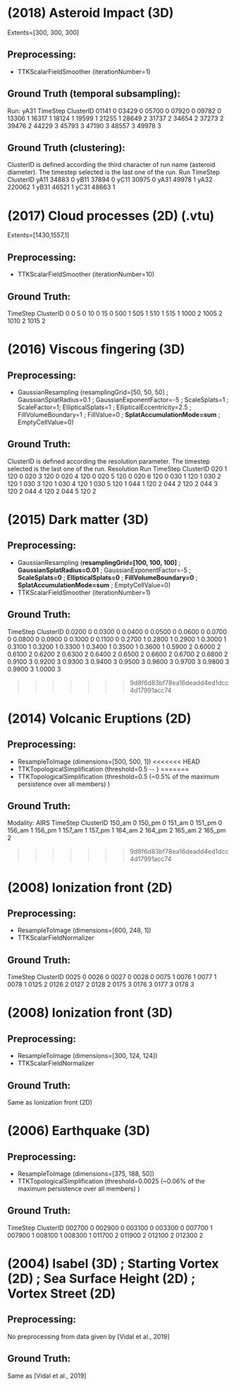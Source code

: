 # (2018) Asteroid Impact (3D) 
Extents=[300, 300, 300]

## Preprocessing:
- TTKScalarFieldSmoother (iterationNumber=1)

## Ground Truth (temporal subsampling):
Run: yA31
TimeStep  ClusterID
01141     0
03429     0
05700     0 
07920     0 
09782     0 
13306     1
16317     1 
18124     1 
19599     1 
21255     1 
28649     2
31737     2 
34654     2 
37273     2 
39476     2
44229     3 
45793     3 
47190     3 
48557     3 
49978     3

## Ground Truth (clustering):
ClusterID is defined according the third character of run name (asteroid diameter).
The timestep selected is the last one of the run.
Run   TimeStep  ClusterID
yA11  34883     0
yB11  37894     0
yC11  30975     0
yA31  49978     1
yA32  220062    1
yB31  46521     1
yC31  48663     1


# (2017) Cloud processes (2D) (.vtu)
Extents=[1430,1557,1]

## Preprocessing:
- TTKScalarFieldSmoother (iterationNumber=10)

## Ground Truth:
TimeStep  ClusterID
0         0
5         0
10        0
15        0
500       1
505       1
510       1
515       1
1000      2
1005      2
1010      2
1015      2


# (2016) Viscous fingering (3D)

## Preprocessing:
- GaussianResampling (resamplingGrid=[50, 50, 50] ; GaussianSplatRadius=0.1 ; GaussianExponentFactor=-5 ; ScaleSplats=1 ; ScaleFactor=1; EllipticalSplats=1 ; EllipticalEccentricity=2.5 ; FillVolumeBoundary=1 ; FillValue=0 ; **SplatAccumulationMode=sum** ; EmptyCellValue=0)

## Ground Truth:
ClusterID is defined according the resolution parameter.
The timestep selected is the last one of the run.
Resolution  Run TimeStep  ClusterID
020         1   120       0
020         3   120       0
020         4   120       0
020         5   120       0
020         6   120       0
030         1   120       1
030         2   120       1
030         3   120       1
030         4   120       1
030         5   120       1
044         1   120       2
044         2   120       2
044         3   120       2
044         4   120       2
044         5   120       2


# (2015) Dark matter (3D)

## Preprocessing:
- GaussianResampling (**resamplingGrid=[100, 100, 100]** ; **GaussianSplatRadius=0.01** ; GaussianExponentFactor=-5 ; **ScaleSplats=0** ; **EllipticalSplats=0** ; **FillVolumeBoundary=0** ; **SplatAccumulationMode=sum** ; EmptyCellValue=0)
- TTKScalarFieldSmoother (iterationNumber=1)

## Ground Truth:
TimeStep  ClusterID
0.0200    0
0.0300    0
0.0400    0
0.0500    0
0.0600    0
0.0700    0
0.0800    0
0.0900    0
0.1000    0
0.1100    0
0.2700    1
0.2800    1
0.2900    1
0.3000    1
0.3100    1
0.3200    1
0.3300    1
0.3400    1
0.3500    1
0.3600    1
0.5900    2
0.6000    2
0.6100    2
0.6200    2
0.6300    2
0.6400    2
0.6500    2
0.6600    2
0.6700    2
0.6800    2
0.9100    3
0.9200    3
0.9300    3
0.9400    3
0.9500    3
0.9600    3
0.9700    3
0.9800    3
0.9900    3
1.0000    3
>>>>>>> 9d8f6d83bf78ea16deadd4ed1dcc4d17991acc74


# (2014) Volcanic Eruptions (2D)

## Preprocessing:
- ResampleToImage (dimensions=[500, 500, 1])
<<<<<<< HEAD
- TTKTopologicalSimplification (threshold=0.5 -- )
=======
- TTKTopologicalSimplification (threshold=0.5 (~0.5% of the maximum persistence over all members) )

## Ground Truth:
Modality: AIRS
TimeStep  ClusterID
150_am    0
150_pm    0
151_am    0 
151_pm    0 
156_am    1 
156_pm    1
157_am    1
157_pm    1
164_am    2
164_pm    2
165_am    2 
165_pm    2
>>>>>>> 9d8f6d83bf78ea16deadd4ed1dcc4d17991acc74


# (2008) Ionization front (2D)

## Preprocessing:
- ResampleToImage (dimensions=[600, 248, 1])
- TTKScalarFieldNormalizer

## Ground Truth:
TimeStep  ClusterID
0025      0
0026      0
0027      0
0028      0
0075      1
0076      1
0077      1
0078      1
0125      2
0126      2
0127      2
0128      2
0175      3
0176      3
0177      3
0178      3


# (2008) Ionization front (3D)

## Preprocessing:
- ResampleToImage (dimensions=[300, 124, 124])
- TTKScalarFieldNormalizer

## Ground Truth:
Same as Ionization front (2D)


# (2006) Earthquake (3D)

## Preprocessing:
- ResampleToImage (dimensions=[375, 188, 50])
- TTKTopologicalSimplification (threshold=0.0025 (~0.06% of the maximum persistence over all members) )

## Ground Truth:
TimeStep  ClusterID
002700    0
002900    0
003100    0
003300    0
007700    1
007900    1
008100    1
008300    1
011700    2
011900    2
012100    2
012300    2


# (2004) Isabel (3D) ; Starting Vortex (2D) ; Sea Surface Height (2D) ; Vortex Street (2D)

## Preprocessing:
No preprocessing from data given by [Vidal et al., 2019]

## Ground Truth:
Same as [Vidal et al., 2019]
